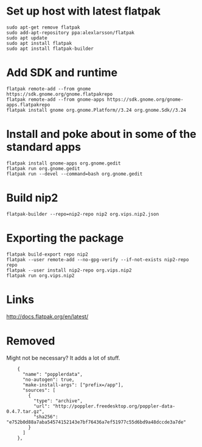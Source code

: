 # Set up host with latest flatpak

```
sudo apt-get remove flatpak
sudo add-apt-repository ppa:alexlarsson/flatpak
sudo apt update
sudo apt install flatpak
sudo apt install flatpak-builder
```

# Add SDK and runtime

```
flatpak remote-add --from gnome https://sdk.gnome.org/gnome.flatpakrepo
flatpak remote-add --from gnome-apps https://sdk.gnome.org/gnome-apps.flatpakrepo
flatpak install gnome org.gnome.Platform//3.24 org.gnome.Sdk//3.24
```

# Install and poke about in some of the standard apps

```
flatpak install gnome-apps org.gnome.gedit
flatpak run org.gnome.gedit
flatpak run --devel --command=bash org.gnome.gedit
```

# Build nip2

```
flatpak-builder --repo=nip2-repo nip2 org.vips.nip2.json
```

# Exporting the package

```
flatpak build-export repo nip2
flatpak --user remote-add --no-gpg-verify --if-not-exists nip2-repo repo
flatpak --user install nip2-repo org.vips.nip2
flatpak run org.vips.nip2
```

# Links

http://docs.flatpak.org/en/latest/

# Removed

Might not be necessary? It adds a lot of stuff. 

```
    {
      "name": "popplerdata",
      "no-autogen": true,
      "make-install-args": ["prefix=/app"],
      "sources": [
        {
          "type": "archive",
          "url": "http://poppler.freedesktop.org/poppler-data-0.4.7.tar.gz",
          "sha256": "e752b0d88a7aba54574152143e7bf76436a7ef51977c55d6bd9a48dccde3a7de"
        }
      ]
    },
```
